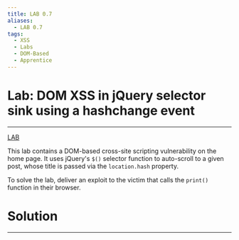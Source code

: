 ```yaml
---
title: LAB 0.7
aliases:
  - LAB 0.7
tags:
  - XSS
  - Labs
  - DOM-Based
  - Apprentice
---
```

# Lab: DOM XSS in jQuery selector sink using a hashchange event
---
[LAB](https://portswigger.net/web-security/cross-site-scripting/dom-based/lab-jquery-selector-hash-change-event)

This lab contains a DOM-based cross-site scripting vulnerability on the home page. It uses jQuery's `$()` selector function to auto-scroll to a given post, whose title is passed via the `location.hash` property.

To solve the lab, deliver an exploit to the victim that calls the `print()` function in their browser.

# Solution
---
